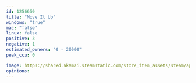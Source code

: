 ```yaml
---
id: 1256650
title: "Move It Up"
windows: "true"
mac: "false"
linux: false
positive: 3
negative: 1
estimated_owners: "0 - 20000"
peak_ccu: 0

image: https://shared.akamai.steamstatic.com/store_item_assets/steam/apps/1256650/header.jpg?t=1599079538
opinions:
---
```

